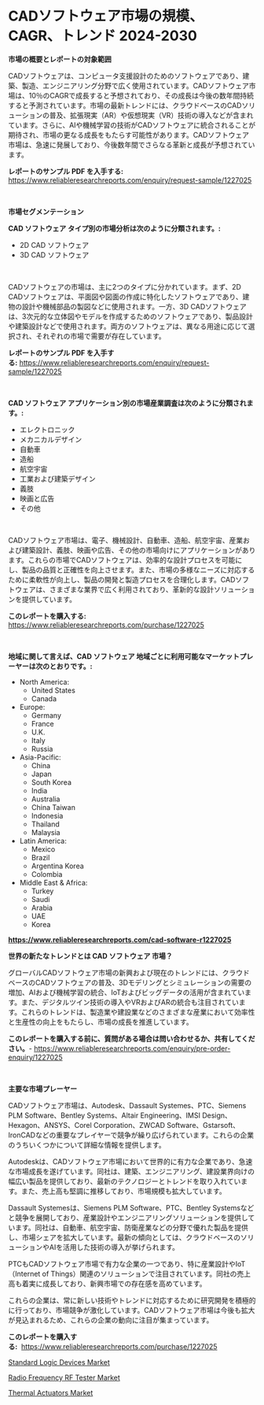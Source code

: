 <p><h1>CADソフトウェア市場の規模、CAGR、トレンド 2024-2030</h1></p><p><strong>市場の概要とレポートの対象範囲</strong></p>
<p><p>CADソフトウェアは、コンピュータ支援設計のためのソフトウェアであり、建築、製造、エンジニアリング分野で広く使用されています。CADソフトウェア市場は、10％のCAGRで成長すると予想されており、その成長は今後の数年間持続すると予測されています。市場の最新トレンドには、クラウドベースのCADソリューションの普及、拡張現実（AR）や仮想現実（VR）技術の導入などが含まれています。さらに、AIや機械学習の技術がCADソフトウェアに統合されることが期待され、市場の更なる成長をもたらす可能性があります。CADソフトウェア市場は、急速に発展しており、今後数年間でさらなる革新と成長が予想されています。</p></p>
<p><strong>レポートのサンプル PDF を入手する:</strong> <a href="https://www.reliableresearchreports.com/enquiry/request-sample/1227025">https://www.reliableresearchreports.com/enquiry/request-sample/1227025</a></p>
<p>&nbsp;</p>
<p><strong>市場セグメンテーション</strong></p>
<p><strong>CAD ソフトウェア タイプ別の市場分析は次のように分類されます。:</strong></p>
<p><ul><li>2D CAD ソフトウェア</li><li>3D CAD ソフトウェア</li></ul></p>
<p>&nbsp;</p>
<p><p>CADソフトウェアの市場は、主に2つのタイプに分かれています。まず、2D CADソフトウェアは、平面図や図面の作成に特化したソフトウェアであり、建物の設計や機械部品の製図などに使用されます。一方、3D CADソフトウェアは、3次元的な立体図やモデルを作成するためのソフトウェアであり、製品設計や建築設計などで使用されます。両方のソフトウェアは、異なる用途に応じて選択され、それぞれの市場で需要が存在しています。</p></p>
<p><strong>レポートのサンプル PDF を入手する:</strong>&nbsp;<a href="https://www.reliableresearchreports.com/enquiry/request-sample/1227025">https://www.reliableresearchreports.com/enquiry/request-sample/1227025</a></p>
<p>&nbsp;</p>
<p><strong> CAD ソフトウェア アプリケーション別の市場産業調査は次のように分類されます。:</strong></p>
<p><ul><li>エレクトロニック</li><li>メカニカルデザイン</li><li>自動車</li><li>造船</li><li>航空宇宙</li><li>工業および建築デザイン</li><li>義肢</li><li>映画と広告</li><li>その他</li></ul></p>
<p>&nbsp;</p>
<p><p>CADソフトウェア市場は、電子、機械設計、自動車、造船、航空宇宙、産業および建築設計、義肢、映画や広告、その他の市場向けにアプリケーションがあります。これらの市場でCADソフトウェアは、効率的な設計プロセスを可能にし、製品の品質と正確性を向上させます。また、市場の多様なニーズに対応するために柔軟性が向上し、製品の開発と製造プロセスを合理化します。CADソフトウェアは、さまざまな業界で広く利用されており、革新的な設計ソリューションを提供しています。</p></p>
<p><strong>このレポートを購入する:</strong>&nbsp; <a href="https://www.reliableresearchreports.com/purchase/1227025">https://www.reliableresearchreports.com/purchase/1227025</a></p>
<p>&nbsp;</p>
<p><strong>地域に関して言えば、CAD ソフトウェア 地域ごとに利用可能なマーケットプレーヤーは次のとおりです。:</strong></p>
<p><ul>
    <li>
        North America:
        <ul>
            <li>United States</li>
            <li>Canada</li>
        </ul>
    </li>
    <li>
        Europe:
        <ul>
            <li>Germany</li>
            <li>France</li>
            <li>U.K.</li>
            <li>Italy</li>
            <li>Russia</li>
        </ul>
    </li>
    <li>
        Asia-Pacific:
        <ul>
            <li>China</li>
            <li>Japan</li>
            <li>South Korea</li>
            <li>India</li>
            <li>Australia</li>
            <li>China Taiwan</li>
            <li>Indonesia</li>
            <li>Thailand</li>
            <li>Malaysia</li>
        </ul>
    </li>
    <li>
        Latin America:
        <ul>
            <li>Mexico</li>
            <li>Brazil</li>
            <li>Argentina Korea</li>
            <li>Colombia</li>
        </ul>
    </li>
    <li>
        Middle East & Africa:
        <ul>
            <li>Turkey</li>
            <li>Saudi</li>
            <li>Arabia</li>
            <li>UAE</li>
            <li>Korea</li>
        </ul>
    </li>
    </ul></p>
<p><strong><a href="https://www.reliableresearchreports.com/cad-software-r1227025">https://www.reliableresearchreports.com/cad-software-r1227025</a></strong>&nbsp;</p>
<p><strong>世界の新たなトレンドとは CAD ソフトウェア 市場？</strong></p>
<p><p>グローバルCADソフトウェア市場の新興および現在のトレンドには、クラウドベースのCADソフトウェアの普及、3Dモデリングとシミュレーションの需要の増加、AIおよび機械学習の統合、IoTおよびビッグデータの活用が含まれています。また、デジタルツイン技術の導入やVRおよびARの統合も注目されています。これらのトレンドは、製造業や建設業などのさまざまな産業において効率性と生産性の向上をもたらし、市場の成長を推進しています。</p></p>
<p><strong>このレポートを購入する前に、質問がある場合は問い合わせるか、共有してください。</strong>- <a href="https://www.reliableresearchreports.com/enquiry/pre-order-enquiry/1227025">https://www.reliableresearchreports.com/enquiry/pre-order-enquiry/1227025</a></p>
<p>&nbsp;</p>
<p><strong>主要な市場プレーヤー</strong></p>
<p><p>CADソフトウェア市場は、Autodesk、Dassault Systemes、PTC、Siemens PLM Software、Bentley Systems、Altair Engineering、IMSI Design、Hexagon、ANSYS、Corel Corporation、ZWCAD Software、Gstarsoft、IronCADなどの重要なプレイヤーで競争が繰り広げられています。これらの企業のうちいくつかについて詳細な情報を提供します。</p><p>Autodeskは、CADソフトウェア市場において世界的に有力な企業であり、急速な市場成長を遂げています。同社は、建築、エンジニアリング、建設業界向けの幅広い製品を提供しており、最新のテクノロジーとトレンドを取り入れています。また、売上高も堅調に推移しており、市場規模も拡大しています。</p><p>Dassault Systemesは、Siemens PLM Software、PTC、Bentley Systemsなどと競争を展開しており、産業設計やエンジニアリングソリューションを提供しています。同社は、自動車、航空宇宙、防衛産業などの分野で優れた製品を提供し、市場シェアを拡大しています。最新の傾向としては、クラウドベースのソリューションやAIを活用した技術の導入が挙げられます。</p><p>PTCもCADソフトウェア市場で有力な企業の一つであり、特に産業設計やIoT（Internet of Things）関連のソリューションで注目されています。同社の売上高も着実に成長しており、新興市場での存在感を高めています。</p><p>これらの企業は、常に新しい技術やトレンドに対応するために研究開発を積極的に行っており、市場競争が激化しています。CADソフトウェア市場は今後も拡大が見込まれるため、これらの企業の動向に注目が集まっています。</p></p>
<p><strong>このレポートを購入する:</strong>&nbsp;&nbsp;<a href="https://www.reliableresearchreports.com/purchase/1227025">https://www.reliableresearchreports.com/purchase/1227025</a></p>
<p><p><a href="https://crocus-run-b5a.notion.site/Standard-Logic-Devices-Market-Furnishes-Information-on-Market-Share-Market-Trends-and-Market-Growt-0985591a8b164b508ee811dc2220077f">Standard Logic Devices Market</a></p><p><a href="https://metal-farmhouse-e95.notion.site/Radio-Frequency-RF-Tester-Market-Size-and-Market-Trends-Complete-Industry-Overview-2024-to-2031-195a85dc1b334a36a110ad452b3dc045">Radio Frequency RF Tester Market</a></p><p><a href="https://github.com/AKSHATREPORTPRIME/Market-Research-Report-List-4/blob/main/thermal-actuators-market.md">Thermal Actuators Market</a></p></p>